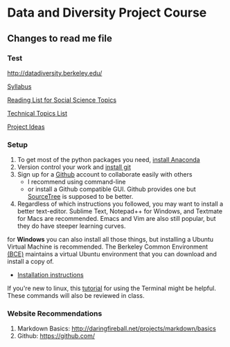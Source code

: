 # Data and Diversity Project Course
## Changes to read me file
### Test

http://datadiversity.berkeley.edu/

[Syllabus](https://docs.google.com/document/d/1uWWr_HeHlff5eI28MPLN47RDh32pxt8Xmwa4nP_0t6Q/edit)

[Reading List for Social Science Topics](/datadiversity/readings.html)

[Technical Topics List](/datadiveristy/technical_topics.html)

[Project Ideas](/datadiversity/ideas.html)

### Setup

1. To get most of the python packages you need, [install Anaconda](http://continuum.io/downloads#all)
2. Version control your work and [install git](https://git-scm.com/book/en/v2/Getting-Started-Installing-Git)
3. Sign up for a [Github](https://github.com/) account to collaborate easily with others
   - I recommend using command-line
   - or install a Github compatible GUI.  Github provides one but [SourceTree](https://www.sourcetreeapp.com/) is supposed to be better.
4. Regardless of which instructions you followed, you may want to install a better text-editor.  Sublime Text, Notepad++ for Windows, and Textmate for Macs are recommended.  Emacs and Vim are also still popular, but they do have steeper learning curves.

for **Windows** you can also install all those things, but installing a Ubuntu Virtual Machine is recommended.
The Berkeley Common Environment [(BCE)](http://bce.berkeley.edu/) maintains a virtual Ubuntu environment that you can download and install a copy of.

- [Installation instructions](http://bce.berkeley.edu/install.html)

If you're new to linux, this [tutorial](http://linuxcommand.org/learning_the_shell.php) for using the Terminal might be helpful.  These commands will also be reviewed in class.

### Website Recommendations
1. Markdown Basics: http://daringfireball.net/projects/markdown/basics
2. Github: https://github.com/



